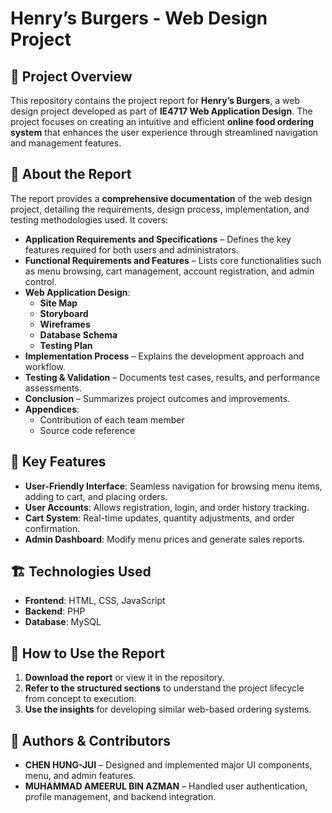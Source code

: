 # Henry’s Burgers - Web Design Project

## 📌 Project Overview
This repository contains the project report for **Henry’s Burgers**, a web design project developed as part of **IE4717 Web Application Design**. The project focuses on creating an intuitive and efficient **online food ordering system** that enhances the user experience through streamlined navigation and management features.

## 📄 About the Report
The report provides a **comprehensive documentation** of the web design project, detailing the requirements, design process, implementation, and testing methodologies used. It covers:

- **Application Requirements and Specifications** – Defines the key features required for both users and administrators.
- **Functional Requirements and Features** – Lists core functionalities such as menu browsing, cart management, account registration, and admin control.
- **Web Application Design**:
  - **Site Map**
  - **Storyboard**
  - **Wireframes**
  - **Database Schema**
  - **Testing Plan**
- **Implementation Process** – Explains the development approach and workflow.
- **Testing & Validation** – Documents test cases, results, and performance assessments.
- **Conclusion** – Summarizes project outcomes and improvements.
- **Appendices**:
  - Contribution of each team member
  - Source code reference

## 🌟 Key Features
- **User-Friendly Interface**: Seamless navigation for browsing menu items, adding to cart, and placing orders.
- **User Accounts**: Allows registration, login, and order history tracking.
- **Cart System**: Real-time updates, quantity adjustments, and order confirmation.
- **Admin Dashboard**: Modify menu prices and generate sales reports.

## 🏗️ Technologies Used
- **Frontend**: HTML, CSS, JavaScript
- **Backend**: PHP
- **Database**: MySQL

## 📌 How to Use the Report
1. **Download the report** or view it in the repository.
2. **Refer to the structured sections** to understand the project lifecycle from concept to execution.
3. **Use the insights** for developing similar web-based ordering systems.

## 🎯 Authors & Contributors
- **CHEN HUNG-JUI** – Designed and implemented major UI components, menu, and admin features.
- **MUHAMMAD AMEERUL BIN AZMAN** – Handled user authentication, profile management, and backend integration.


